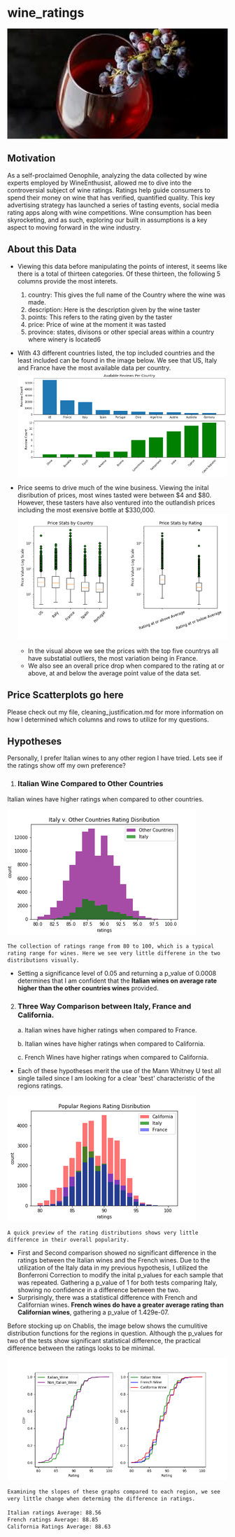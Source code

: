 # wine_ratings

<p align="center">
    <img src="images/vino.jpeg" width='600'/>
</p>

## Motivation
As a self-proclaimed Oenophile, analyzing the data collected by wine experts employed by WineEnthusist, allowed me to dive into the controversial subject of wine ratings. Ratings help guide consumers to spend their money on wine that has verified, quantified quality. This key advertising strategy has launched a series of tasting events, social media rating apps along with wine competitions. Wine consumption has been skyrocketing, and as such, exploring our built in assumptions is a key aspect to moving forward in the wine industry. 

## About this Data
* Viewing this data before manipulating the points of interest, it seems like there is a total of thirteen categories. Of these thirteen, the following 5 columns provide the most interets. 
    1. country: This gives the full name of the Country where the wine was made.
    2. description: Here is the description given by the wine taster
    3. points: This refers to the rating given by the taster
    4. price: Price of wine at the moment it was tasted
    5. province: states, divisons or other special areas within a country where winery is located6

* With 43 different countries listed, the top included countries and the least included can be found in the image below. We see that US, Italy and France have the most available data per country. 
![picture](images/top_least_rated_bar.png)


* Price seems to drive much of the wine business. Viewing the inital disribution of prices, most wines tasted were between $4 and $80. However, these tasters have also ventured into the outlandish prices including the most exensive bottle at $330,000. 
![picture](images/price_box.png)
    * In the visual above we see the prices with the top five countrys all have substatial outliers, the most variation being in France. 
    * We also see an overall price drop when compared to the rating at or above, at and below the average point value of the data set. 

## Price Scatterplots go here

Please check out my file, cleaning_justification.md for more information on how I determined which columns and rows to utilize for my questions. 

## Hypotheses
Personally, I prefer Italian wines to any other region I have tried. Lets see if the ratings show off my own preference?  

1.  ### Italian Wine Compared to Other Countries
Italian wines have higher ratings when compared to other countries. 

![picture](images/Italy_Other_hist.png)

    The collection of ratings range from 80 to 100, which is a typical rating range for wines. Here we see very little differene in the two distributions visually.


 * Setting a significance level of 0.05 and returning a p_value of 0.0008 determines that I am confident that the **Italian wines on average rate higher than the other countries wines** provided.


2. ### Three Way Comparison between Italy, France and California. 

    a. Italian wines have higher ratings when compared to France.

    b. Italian wines have higher ratings when compared to California.

    c. French Wines have higher ratings when compared to California. 

* Each of these hypotheses merit the use of the Mann Whitney U test all single tailed since I am looking for a clear 'best' characteristic of the regions ratings.


![picture](images/bar_dist.png)

    A quick preview of the rating distributions shows very little difference in their overall popularity. 


 * First and Second comparison showed no significant difference in the ratings between the Italian wines and the French wines. Due to the utilization of the Italy data in my previous hypothesis, I utilized the Bonferroni Correction to modify the inital p_values for each sample that was repeated. Gathering a p_value of 1 for both tests comparing Italy, showing no confidence in a difference between the two. 
 * Surprisingly, there was a statistical difference with French and Californian wines. **French wines do have a greater average rating than Californian wines**, gathering a p_value of 1.429e-07. 


Before stocking up on Chablis, the image below shows the cumulitive distribution functions for the regions in question. Although the p_values for two of the tests show significant statistical difference, the practical difference between the ratings looks to be minimal. 

![picture](images/side_by_side_cdf.png)

    Examining the slopes of these graphs compared to each region, we see very little change when determing the difference in ratings. 

    Italian ratings Average: 88.56
    French ratings Average: 88.85
    California Ratings Average: 88.63





